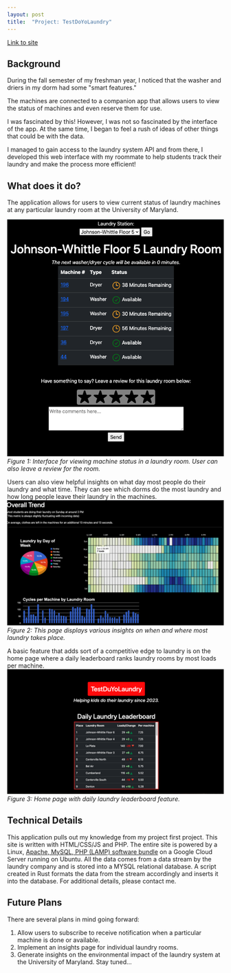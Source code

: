 ```yaml
---
layout: post
title:  "Project: TestDoYoLaundry"
---
```

[Link to site](https://www.testdoyolaundry.com)

## Background
During the fall semester of my freshman year, I noticed that the washer and driers in my dorm had some "smart features." 

The machines are connected to a companion app that allows users to view the status of machines and even reserve them for use.

I was fascinated by this! However, I was not so fascinated by the interface of the app. At the same time, I began to feel a rush of ideas of other things that could be with the data.

I managed to gain access to the laundry system API and from there, I developed this web interface with my roommate to help students track their laundry and make the process more efficient!

## What does it do?
The application allows for users to view current status of laundry machines at any particular laundry room at the University of Maryland.

![Machine Tracking Page](track.png)
*Figure 1: Interface for viewing machine status in a laundry room. User can also leave a review for the room.*

Users can also view helpful insights on what day most people do their laundry and what time. They can see which dorms do the most laundry and how long people leave their laundry in the machines.
![Insights Page](insights.png)
*Figure 2: This page displays various insights on when and where most laundry takes place.*

A basic feature that adds sort of a competitive edge to laundry is on the home page where a daily leaderboard ranks laundry rooms by most loads per machine.
![Home Page](leaderboard.png)
*Figure 3: Home page with daily laundry leaderboard feature.*

## Technical Details
This application pulls out my knowledge from my project first project. This site is written with HTML/CSS/JS and PHP. The entire site is powered by a Linux, [Apache, MySQL, PHP (LAMP) software bundle](https://en.wikipedia.org/wiki/LAMP_(software_bundle)) on a Google Cloud Server running on Ubuntu. All the data comes from a data stream by the laundry company and is stored into a MYSQL relational database. A script created in Rust formats the data from the stream accordingly and inserts it into the database. For additional details, please contact me.

## Future Plans
There are several plans in mind going forward:
1. Allow users to subscribe to receive notification when a particular machine is done or available.
2. Implement an insights page for individual laundry rooms.
3. Generate insights on the environmental impact of the laundry system at the University of Maryland.
Stay tuned...